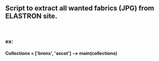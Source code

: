 ## Script to extract all wanted fabrics (JPG) from ELASTRON site.

<br>

### ex:

#### Collections = ['bronx', 'ascot'] --> main(collections)



